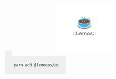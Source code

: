 <p align="center">
    <a href="#">
        <img src="./resources/icon.png" height="150" width="175" />
    </a>
</p>

<code style='background: #efefef; padding: 1.4rem; margin: 0 auto; border-radius: 0.5rem;'>
    yarn add @lemooos/ui
</code>
